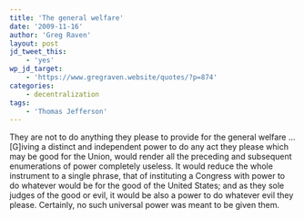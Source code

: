 ```yaml
---
title: 'The general welfare'
date: '2009-11-16'
author: 'Greg Raven'
layout: post
jd_tweet_this:
    - 'yes'
wp_jd_target:
    - 'https://www.gregraven.website/quotes/?p=874'
categories:
    - decentralization
tags:
    - 'Thomas Jefferson'
---
```


They are not to do anything they please to provide for the general welfare … \[G\]iving a distinct and independent power to do any act they please which may be good for the Union, would render all the preceding and subsequent enumerations of power completely useless. It would reduce the whole instrument to a single phrase, that of instituting a Congress with power to do whatever would be for the good of the United States; and as they sole judges of the good or evil, it would be also a power to do whatever evil they please. Certainly, no such universal power was meant to be given them.